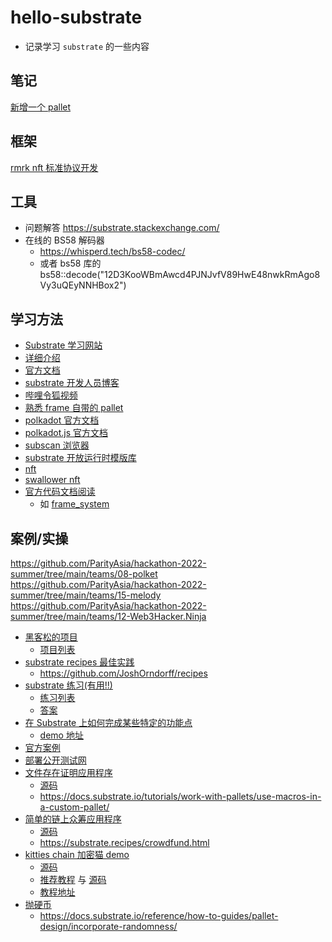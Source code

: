# hello-substrate

- 记录学习 `substrate` 的一些内容

## 笔记

[新增一个 pallet](./docs/新增一个pallet.md)

## 框架

[rmrk nft 标准协议开发](./frame/rmrk.md)

## 工具

- 问题解答 https://substrate.stackexchange.com/
- 在线的 BS58 解码器
  - https://whisperd.tech/bs58-codec/
  - 或者 bs58 库的 bs58::decode("12D3KooWBmAwcd4PJNJvfV89HwE48nwkRmAgo8Vy3uQEyNNHBox2")

## 学习方法

- [Substrate 学习网站](https://www.subdev.cn/)
- [详细介绍](https://mp.weixin.qq.com/s/dsdRCZGYdzRcjqW4BvT-kA)
- [官方文档](https://docs.substrate.io/quick-start/)
- [substrate 开发人员博客](https://www.shawntabrizi.com/portfolio/)
- [哔哩令狐视频](https://space.bilibili.com/485433391?spm_id_from=333.337.search-card.all.click)
- [熟悉 frame 自带的 pallet](https://github.com/paritytech/substrate/tree/master/frame)
- [polkadot 官方文档](https://wiki.polkadot.network/docs/getting-started)
- [polkadot.js 官方文档](https://polkadot.js.org/docs/)
- [subscan 浏览器](https://www.subscan.io/)
- [substrate 开放运行时模版库](https://github.com/open-web3-stack/open-runtime-module-library)
- [nft](https://github.com/rmrk-team/rmrk-substrate)
- [swallower nft](https://github.com/NFTicket-Lab/swallower)
- [官方代码文档阅读](https://crates.parity.io)
  - 如 [frame_system](https://crates.parity.io/sc_service/index.html?search=frame_system)

## 案例/实操

https://github.com/ParityAsia/hackathon-2022-summer/tree/main/teams/08-polket
https://github.com/ParityAsia/hackathon-2022-summer/tree/main/teams/15-melody
https://github.com/ParityAsia/hackathon-2022-summer/tree/main/teams/12-Web3Hacker.Ninja
- [黑客松的项目](https://github.com/ParityAsia/hackathon-2022-summer)
  - [项目列表](https://mp.weixin.qq.com/s/2gYmLylCseA6xt3TXeqocA)
- [substrate recipes 最佳实践](https://substrate.recipes/introduction.html)
  - https://github.com/JoshOrndorff/recipes
- [substrate 练习(有用!!)](https://github.com/rusty-crewmates/substrate-tutorials/blob/main/exercises/ex03-nft/nft/src/lib.rs)
  - [练习列表](https://github.com/rusty-crewmates/substrate-tutorials/tree/main/exercises)
  - [答案](https://github.com/rusty-crewmates/substrate-tutorials/tree/solutions/exercises)
- [在 Substrate 上如何完成某些特定的功能点](https://docs.substrate.io/reference/how-to-guides/)
  - [demo 地址](https://github.com/substrate-developer-hub/substrate-how-to-guides)
- [官方案例](https://github.com/paritytech/substrate/tree/master/frame/examples)
- [部署公开测试网](https://whisperd.tech/post/substrate_launch_public_testnet/)
- [文件存在证明应用程序](https://github.com/hello-substrate/substrate-pallet/tree/file-exists-claim)
  - [源码](https://github.com/hello-substrate/substrate-pallet/tree/file-exists-claim)
  - https://docs.substrate.io/tutorials/work-with-pallets/use-macros-in-a-custom-pallet/
- [简单的链上众筹应用程序](https://github.com/hello-substrate/substrate-pallet/tree/simple-crowd-fund)
  - [源码](https://github.com/hello-substrate/substrate-pallet/tree/simple-crowd-fund)
  - https://substrate.recipes/crowdfund.html
- [kitties chain 加密猫 demo](https://github.com/hello-substrate/substrate-pallet/tree/kitties)
  - [源码](https://github.com/hello-substrate/substrate-pallet/tree/kitties)
  - [推荐教程](https://sacha-l.github.io/substrate-collectables-workshop/#/) 与 [源码](https://github.com/substrate-developer-hub/substrate-node-template/tree/tutorials/solutions/kitties)
  - [教程地址](https://doc.deepernetwork.org/tutorials/v3/kitties/pt1/)
- [抛硬币](https://whisperd.tech/post/substrate_coin_flip/)
  - https://docs.substrate.io/reference/how-to-guides/pallet-design/incorporate-randomness/
